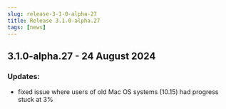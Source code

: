 ```yaml
---
slug: release-3-1-0-alpha-27
title: Release 3.1.0-alpha.27
tags: [news]
---
```


## 3.1.0-alpha.27 - 24 August 2024

### Updates:

- fixed issue where users of old Mac OS systems (10.15) had progress stuck at 3%
